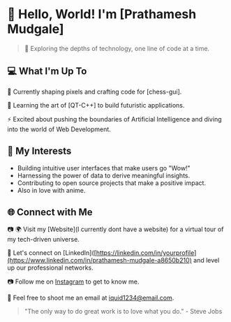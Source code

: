 <!---
cursoroid/cursoroid is a ✨ special ✨ repository because its `README.md` (this file) appears on your GitHub profile.
You can click the Preview link to take a look at your changes.
--->
# 👋 Hello, World! I'm [Prathamesh Mudgale]

> 🚀 Exploring the depths of technology, one line of code at a time.

## 💻 What I'm Up To

🔭 Currently shaping pixels and crafting code for [chess-gui].

🌱 Learning the art of [QT-C++] to build futuristic applications.

⚡️ Excited about pushing the boundaries of Artificial Intelligence and diving into the world of Web Development.

## 🎯 My Interests

- Building intuitive user interfaces that make users go "Wow!"
- Harnessing the power of data to derive meaningful insights.
- Contributing to open source projects that make a positive impact.
- Also in love with anime.

## 🌐 Connect with Me
📷
🌍 Visit my [Website](I currently dont have a website) for a virtual tour of my tech-driven universe.

💼 Let's connect on [LinkedIn]([https://linkedin.com/in/yourprofile](https://www.linkedin.com/in/prathamesh-mudgale-a8650b210) and level up our professional networks.

📷 Follow me on [Instagram](https:/instagram.com/prathammudgale?igshid=NGExMml2YTkyZg==) to get to know me.

💌 Feel free to shoot me an email at iquid1234@email.com.

> "The only way to do great work is to love what you do." - Steve Jobs
